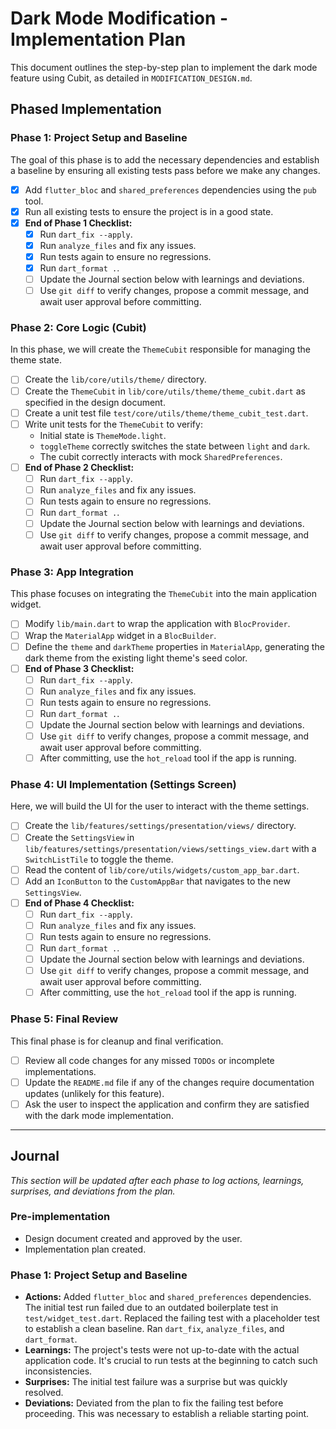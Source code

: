 # Dark Mode Modification - Implementation Plan

This document outlines the step-by-step plan to implement the dark mode feature using Cubit, as detailed in `MODIFICATION_DESIGN.md`.

## Phased Implementation

### Phase 1: Project Setup and Baseline

The goal of this phase is to add the necessary dependencies and establish a baseline by ensuring all existing tests pass before we make any changes.

- [x] Add `flutter_bloc` and `shared_preferences` dependencies using the `pub` tool.
- [x] Run all existing tests to ensure the project is in a good state.
- [x] **End of Phase 1 Checklist:**
    - [x] Run `dart_fix --apply`.
    - [x] Run `analyze_files` and fix any issues.
    - [x] Run tests again to ensure no regressions.
    - [x] Run `dart_format .`.
    - [ ] Update the Journal section below with learnings and deviations.
    - [ ] Use `git diff` to verify changes, propose a commit message, and await user approval before committing.

### Phase 2: Core Logic (Cubit)

In this phase, we will create the `ThemeCubit` responsible for managing the theme state.

- [ ] Create the `lib/core/utils/theme/` directory.
- [ ] Create the `ThemeCubit` in `lib/core/utils/theme/theme_cubit.dart` as specified in the design document.
- [ ] Create a unit test file `test/core/utils/theme/theme_cubit_test.dart`.
- [ ] Write unit tests for the `ThemeCubit` to verify:
    - Initial state is `ThemeMode.light`.
    - `toggleTheme` correctly switches the state between `light` and `dark`.
    - The cubit correctly interacts with mock `SharedPreferences`.
- [ ] **End of Phase 2 Checklist:**
    - [ ] Run `dart_fix --apply`.
    - [ ] Run `analyze_files` and fix any issues.
    - [ ] Run tests again to ensure no regressions.
    - [ ] Run `dart_format .`.
    - [ ] Update the Journal section below with learnings and deviations.
    - [ ] Use `git diff` to verify changes, propose a commit message, and await user approval before committing.

### Phase 3: App Integration

This phase focuses on integrating the `ThemeCubit` into the main application widget.

- [ ] Modify `lib/main.dart` to wrap the application with `BlocProvider`.
- [ ] Wrap the `MaterialApp` widget in a `BlocBuilder`.
- [ ] Define the `theme` and `darkTheme` properties in `MaterialApp`, generating the dark theme from the existing light theme's seed color.
- [ ] **End of Phase 3 Checklist:**
    - [ ] Run `dart_fix --apply`.
    - [ ] Run `analyze_files` and fix any issues.
    - [ ] Run tests again to ensure no regressions.
    - [ ] Run `dart_format .`.
    - [ ] Update the Journal section below with learnings and deviations.
    - [ ] Use `git diff` to verify changes, propose a commit message, and await user approval before committing.
    - [ ] After committing, use the `hot_reload` tool if the app is running.

### Phase 4: UI Implementation (Settings Screen)

Here, we will build the UI for the user to interact with the theme settings.

- [ ] Create the `lib/features/settings/presentation/views/` directory.
- [ ] Create the `SettingsView` in `lib/features/settings/presentation/views/settings_view.dart` with a `SwitchListTile` to toggle the theme.
- [ ] Read the content of `lib/core/utils/widgets/custom_app_bar.dart`.
- [ ] Add an `IconButton` to the `CustomAppBar` that navigates to the new `SettingsView`.
- [ ] **End of Phase 4 Checklist:**
    - [ ] Run `dart_fix --apply`.
    - [ ] Run `analyze_files` and fix any issues.
    - [ ] Run tests again to ensure no regressions.
    - [ ] Run `dart_format .`.
    - [ ] Update the Journal section below with learnings and deviations.
    - [ ] Use `git diff` to verify changes, propose a commit message, and await user approval before committing.
    - [ ] After committing, use the `hot_reload` tool if the app is running.

### Phase 5: Final Review

This final phase is for cleanup and final verification.

- [ ] Review all code changes for any missed `TODOs` or incomplete implementations.
- [ ] Update the `README.md` file if any of the changes require documentation updates (unlikely for this feature).
- [ ] Ask the user to inspect the application and confirm they are satisfied with the dark mode implementation.

---

## Journal

*This section will be updated after each phase to log actions, learnings, surprises, and deviations from the plan.*

### Pre-implementation
- Design document created and approved by the user.
- Implementation plan created.

### Phase 1: Project Setup and Baseline
- **Actions:** Added `flutter_bloc` and `shared_preferences` dependencies. The initial test run failed due to an outdated boilerplate test in `test/widget_test.dart`. Replaced the failing test with a placeholder test to establish a clean baseline. Ran `dart_fix`, `analyze_files`, and `dart_format`.
- **Learnings:** The project's tests were not up-to-date with the actual application code. It's crucial to run tests at the beginning to catch such inconsistencies.
- **Surprises:** The initial test failure was a surprise but was quickly resolved.
- **Deviations:** Deviated from the plan to fix the failing test before proceeding. This was necessary to establish a reliable starting point.
